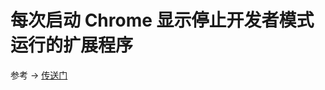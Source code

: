 # 每次启动 Chrome 显示停止开发者模式运行的扩展程序

参考 -> [传送门](https://www.cnblogs.com/liuxianan/p/disable-chrome-extension-warning.html)



<comment/>